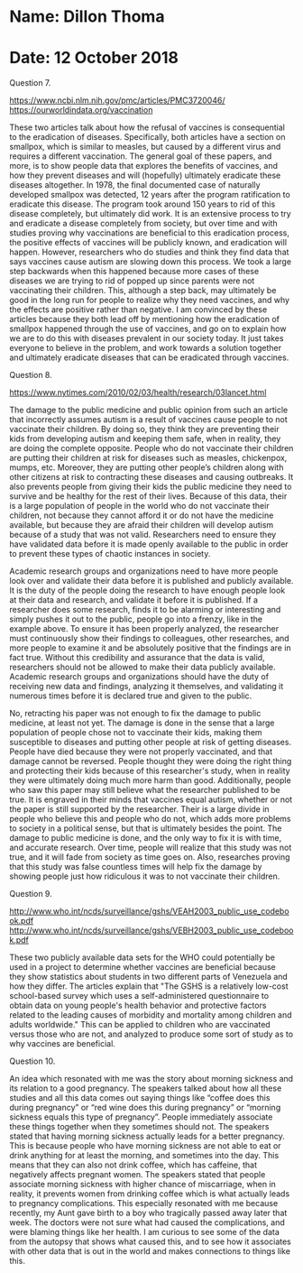 # Name: Dillon Thoma
# Date: 12 October 2018

Question 7.

https://www.ncbi.nlm.nih.gov/pmc/articles/PMC3720046/
https://ourworldindata.org/vaccination

These two articles talk about how the refusal of vaccines is consequential to the eradication of diseases. Specifically, both articles have a section on smallpox, which is similar to measles, but caused by a different virus and requires a different vaccination. The general goal of these papers, and more, is to show people data that explores the benefits of vaccines, and how they prevent diseases and will (hopefully) ultimately eradicate these diseases altogether. In 1978, the final documented case of naturally developed smallpox was detected, 12 years after the program ratification to eradicate this disease. The program took around 150 years to rid of this disease completely, but ultimately did work. It is an extensive process to try and eradicate a disease completely from society, but over time and with studies proving why vaccinations are beneficial to this eradication process, the positive effects of vaccines will be publicly known, and eradication will happen. However, researchers who do studies and think they find data that says vaccines cause autism are slowing down this process. We took a large step backwards when this happened because more cases of these diseases we are trying to rid of popped up since parents were not vaccinating their children. This, although a step back, may ultimately be good in the long run for people to realize why they need vaccines, and why the effects are positive rather than negative. I am convinced by these articles because they both lead off by mentioning how the eradication of smallpox happened through the use of vaccines, and go on to explain how we are to do this with diseases prevalent in our society today. It just takes everyone to believe in the problem, and work towards a solution together and ultimately eradicate diseases that can be eradicated through vaccines.

Question 8.

https://www.nytimes.com/2010/02/03/health/research/03lancet.html

<!-- What is the damage to the public medicine and public opinion from such an article
which states (incorrectly) that autism is a result of vaccines? -->
The damage to the public medicine and public opinion from such an article that incorrectly assumes autism is a result of vaccines cause people to not vaccinate their children. By doing so, they think they are preventing their kids from developing autism and keeping them safe, when in reality, they are doing the complete opposite. People who do not vaccinate their children are putting their children at risk for diseases such as measles, chickenpox, mumps, etc. Moreover, they are putting other people’s children along with other citizens at risk to contracting these diseases and causing outbreaks. It also prevents people from giving their kids the public medicine they need to survive and be healthy for the rest of their lives. Because of this data, their is a large population of people in the world who do not vaccinate their children, not because they cannot afford it or do not have the medicine available, but because they are afraid their children will develop autism because of a study that was not valid. Researchers need to ensure they have validated data before it is made openly available to the public in order to prevent these types of chaotic instances in society.

<!-- What should the role of academic research groups and organizations be to ensure that
published information is absolutely correct (i.e., has been properly analyzed) before
public exposure? -->
Academic research groups and organizations need to have more people look over and validate their data before it is published and publicly available. It is the duty of the people doing the research to have enough people look at their data and research, and validate it before it is published. If a researcher does some research, finds it to be alarming or interesting and simply pushes it out to the public, people go into a frenzy, like in the example above. To ensure it has been properly analyzed, the researcher must continuously show their findings to colleagues, other researches, and more people to examine it and be absolutely positive that the findings are in fact true. Without this credibility and assurance that the data is valid, researchers should not be allowed to make their data publicly available. Academic research groups and organizations should have the duty of receiving new data and findings, analyzing it themselves, and validating it numerous times before it is declared true and given to the public.

<!-- The researcher retracted his paper, which means that he no longer supports its content.
Is retracting a paper enough to fix the damage to public medicine? How could the
damage be fixed if this you do not think that this is enough? -->
No, retracting his paper was not enough to fix the damage to public medicine, at least not yet. The damage is done in the sense that a large population of people chose not to vaccinate their kids, making them susceptible to diseases and putting other people at risk of getting diseases. People have died because they were not properly vaccinated, and that damage cannot be reversed. People thought they were doing the right thing and protecting their kids because of this researcher's study, when in reality they were ultimately doing much more harm than good. Additionally, people who saw this paper may still believe what the researcher published to be true. It is engraved in their minds that vaccines equal autism, whether or not the paper is still supported by the researcher. Their is a large divide in people who believe this and people who do not, which adds more problems to society in a political sense, but that is ultimately besides the point. The damage to public medicine is done, and the only way to fix it is with time, and accurate research. Over time, people will realize that this study was not true, and it will fade from society as time goes on. Also, researches proving that this study was false countless times will help fix the damage by showing people just how ridiculous it was to not vaccinate their children.

Question 9.

<!-- During the talk concerning Global Health, given by Dr. Becky Dawson and Dr. Amelia
Finaret on Friday, 28 th September, one of the main points is that data is used to fight disease
and to track out-breaks of serious ailments in diverse communities all over the world. Find
two sets of (publicly available) data from the World Health Organization which could be used
in a project to determine whether vaccines are beneficial, in any capacity. -->

 http://www.who.int/ncds/surveillance/gshs/VEAH2003_public_use_codebook.pdf
 http://www.who.int/ncds/surveillance/gshs/VEBH2003_public_use_codebook.pdf

These two publicly available data sets for the WHO could potentially be used in a project to determine whether vaccines are beneficial because they show statistics about students in two different parts of Venezuela and how they differ. The articles explain that "The GSHS is a relatively low-cost school-based survey which uses a self-administered questionnaire to obtain data on young people's health behavior and protective factors related to the leading causes of morbidity and mortality among children and adults worldwide." This can be applied to children who are vaccinated versus those who are not, and analyzed to produce some sort of study as to why vaccines are beneficial.

Question 10.

<!-- Write your reactions to the talk and discuss an idea which resonated with you.  -->
An idea which resonated with me was the story about morning sickness and its relation to a good pregnancy. The speakers talked about how all these studies and all this data comes out saying things like “coffee does this during pregnancy” or “red wine does this during pregnancy” or “morning sickness equals this type of pregnancy”. People immediately associate these things together when they sometimes should not. The speakers stated that having morning sickness actually leads for a better pregnancy. This is because people who have morning sickness are not able to eat or drink anything for at least the morning, and sometimes into the day. This means that they can also not drink coffee, which has caffeine, that negatively affects pregnant women. The speakers stated that people associate morning sickness with higher chance of miscarriage, when in reality, it prevents women from drinking coffee which is what actually leads to pregnancy complications. This especially resonated with me because recently, my Aunt gave birth to a boy who tragically passed away later that week. The doctors were not sure what had caused the complications, and were blaming things like her health. I am curious to see some of the data from the autopsy that shows what caused this, and to see how it associates with other data that is out in the world and makes connections to things like this.
